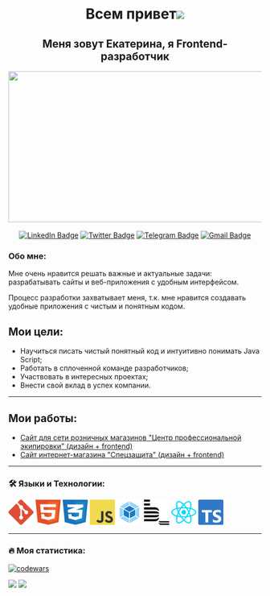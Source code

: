 <h1 align="center">Всем привет<img src="https://media.giphy.com/media/hvRJCLFzcasrR4ia7z/giphy.gif" height="30px"></h1>
<h2 align="center">Меня зовут Екатерина, я Frontend-разработчик</h2>
<p align="center"><img src="https://media.giphy.com/media/dWesBcTLavkZuG35MI/giphy.gif" width="600" height="300"/></p>

<p align="center">
<a href="https://www.linkedin.com/in/kate-iurkova/"><img src="https://img.shields.io/badge/LinkedIn-blue?style=for-the-badge&logo=linkedin&logoColor=white" alt="LinkedIn Badge"></a>
<a href="https://twitter.com/Chertaika"><img src="https://img.shields.io/badge/Twitter-blue?style=for-the-badge&logo=twitter&logoColor=white" alt="Twitter Badge"></a>
<a href="https://t.me/vexer"><img src="https://img.shields.io/badge/Telegram-blue?style=for-the-badge&logo=telegram&logoColor=white" alt="Telegram Badge"></a>
<a href="mailto:chertaika@gmail.com"><img src="https://img.shields.io/badge/Gmail-red?style=for-the-badge&logo=gmail&logoColor=white" alt="Gmail Badge"></a>
</p>

### Обо мне:

Мне очень нравится решать важные и актуальные задачи: разрабатывать сайты и веб-приложения с удобным интерфейсом.

Процесс разработки захватывает меня, т.к. мне нравится создавать удобные приложения с чистым и понятным кодом.


## Мои цели:
- Научиться писать чистый понятный код и интуитивно понимать Java Script;
- Работать в сплоченной команде разработчиков;
- Участвовать в интересных проектах;
- Внести свой вклад в успех компании.
  
---

## Мои работы:
- [Сайт для сети розничных магазинов "Центр профессиональной экипировки" (дизайн + frontend)](https://ekipirovka70.ru/)
- [Сайт интернет-магазина "Спецзащита" (дизайн + frontend)](https://sz70.ru/)

---

### 🛠 Языки и Технологии:
<a href="https://git-scm.com/"><img src="./logos/git-icon.svg" alt="Git Badge" width="50px" height="50px"></a>
<a href="https://html5book.ru/html-html5/"><img src="./logos/html.svg" alt="HTML5 Badge" width="50px" height="50px"></a>
<a href="https://html5book.ru/css-css3/"><img src="./logos/css.svg" alt="CSS3 Badge" width="50px" height="50px"></a>
<a href="https://262.ecma-international.org/"><img src="./logos/logo-javascript.svg" alt="JavaScript Badge" width="50px" height="50px"></a>
<a href="https://webpack.js.org/"><img src="./logos/webpack-icon.svg" alt="Webpack Badge" width="50px" height="50px"></a>
<a href="https://ru.bem.info/"><img src="./logos/bem.svg" alt="BEM Badge" width="50px" height="50px"></a>
<a href="https://react.dev/"><img src="./logos/react.svg" alt="React Badge" width="50px" height="50px"></a>
<a href="https://www.typescriptlang.org/"><img src="./logos/ts.svg" alt="TypeScript Badge" width="50px" height="50px"></a>

---

### 🔥 Моя статистика:
[![codewars](https://www.codewars.com/users/chertaika/badges/large)](https://www.codewars.com/users/chertaika)

<img src="https://github-readme-stats-sigma-five.vercel.app/api?username=chertaika&show_icons=true" height="140px"/> <img src="https://github-readme-stats-sigma-five.vercel.app/api/top-langs/?username=chertaika&layout=compact" height="140px"/>

